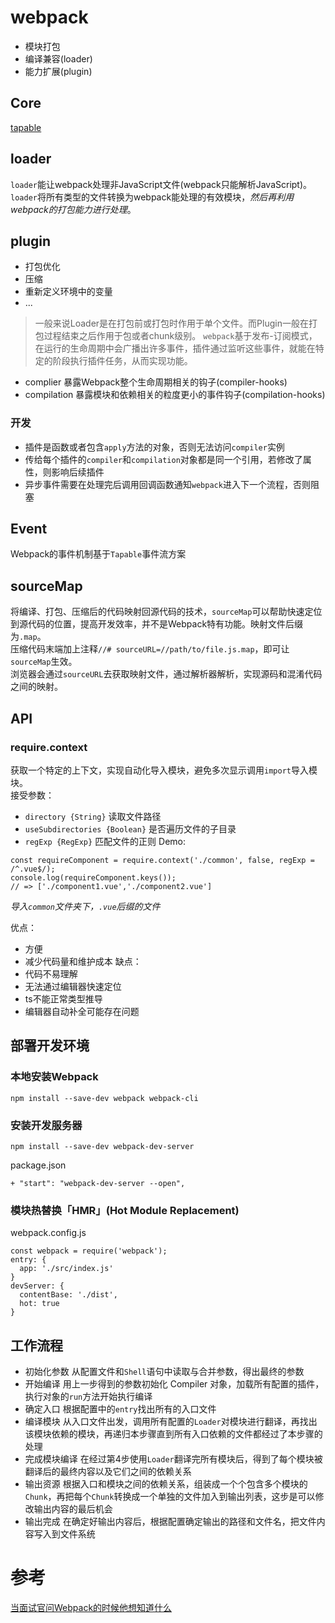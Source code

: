 # webpack
- 模块打包
- 编译兼容(loader)
- 能力扩展(plugin)
## Core
[tapable](https://juejin.cn/post/6924597386572464142?utm_source=gold_browser_extension)
## loader
`loader`能让webpack处理非JavaScript文件(webpack只能解析JavaScript)。`loader`将所有类型的文件转换为webpack能处理的有效模块，*然后再利用webpack的打包能力进行处理*。
## plugin
+ 打包优化
+ 压缩
+ 重新定义环境中的变量
+ ...

> 一般来说Loader是在打包前或打包时作用于单个文件。而Plugin一般在打包过程结束之后作用于包或者chunk级别。
`webpack`基于发布-订阅模式，在运行的生命周期中会广播出许多事件，插件通过监听这些事件，就能在特定的阶段执行插件任务，从而实现功能。
- complier
暴露Webpack整个生命周期相关的钩子(compiler-hooks)
- compilation
暴露模块和依赖相关的粒度更小的事件钩子(compilation-hooks)
### 开发
- 插件是函数或者包含`apply`方法的对象，否则无法访问`compiler`实例
- 传给每个插件的`compiler`和`compilation`对象都是同一个引用，若修改了属性，则影响后续插件
- 异步事件需要在处理完后调用回调函数通知`webpack`进入下一个流程，否则阻塞
## Event
Webpack的事件机制基于`Tapable`事件流方案
## sourceMap
将编译、打包、压缩后的代码映射回源代码的技术，`sourceMap`可以帮助快速定位到源代码的位置，提高开发效率，并不是Webpack特有功能。映射文件后缀为`.map`。   
压缩代码末端加上注释`//# sourceURL=//path/to/file.js.map`，即可让`sourceMap`生效。   
浏览器会通过`sourceURL`去获取映射文件，通过解析器解析，实现源码和混淆代码之间的映射。

## API

### require.context
获取一个特定的上下文，实现自动化导入模块，避免多次显示调用`import`导入模块。  
接受参数：  
+ `directory {String}`
读取文件路径
+ `useSubdirectories {Boolean}`
是否遍历文件的子目录
+ `regExp {RegExp}`
匹配文件的正则
Demo: 
```
const requireComponent = require.context('./common', false, regExp = /^.vue$/);
console.log(requireComponent.keys());
// => ['./component1.vue','./component2.vue']
```
*导入`common`文件夹下，`.vue`后缀的文件*

优点：
+ 方便
+ 减少代码量和维护成本
缺点：
+ 代码不易理解
+ 无法通过编辑器快速定位
+ ts不能正常类型推导
+ 编辑器自动补全可能存在问题

## 部署开发环境
### 本地安装Webpack
```
npm install --save-dev webpack webpack-cli
```

### 安装开发服务器
```
npm install --save-dev webpack-dev-server
```
package.json
```
+ "start": "webpack-dev-server --open",
```

### 模块热替换「HMR」(Hot Module Replacement)
webpack.config.js
```
const webpack = require('webpack');
entry: {
  app: './src/index.js'
}
devServer: {
  contentBase: './dist',
  hot: true
}
```

## 工作流程
- 初始化参数
从配置文件和`Shell`语句中读取与合并参数，得出最终的参数
- 开始编译
用上一步得到的参数初始化 Compiler 对象，加载所有配置的插件，执行对象的`run`方法开始执行编译
- 确定入口
根据配置中的`entry`找出所有的入口文件
- 编译模块
从入口文件出发，调用所有配置的`Loader`对模块进行翻译，再找出该模块依赖的模块，再递归本步骤直到所有入口依赖的文件都经过了本步骤的处理
- 完成模块编译
在经过第4步使用`Loader`翻译完所有模块后，得到了每个模块被翻译后的最终内容以及它们之间的依赖关系
- 输出资源
根据入口和模块之间的依赖关系，组装成一个个包含多个模块的`Chunk`，再把每个`Chunk`转换成一个单独的文件加入到输出列表，这步是可以修改输出内容的最后机会
- 输出完成
在确定好输出内容后，根据配置确定输出的路径和文件名，把文件内容写入到文件系统
# 参考
[当面试官问Webpack的时候他想知道什么](https://juejin.cn/post/6943468761575849992#heading-1)